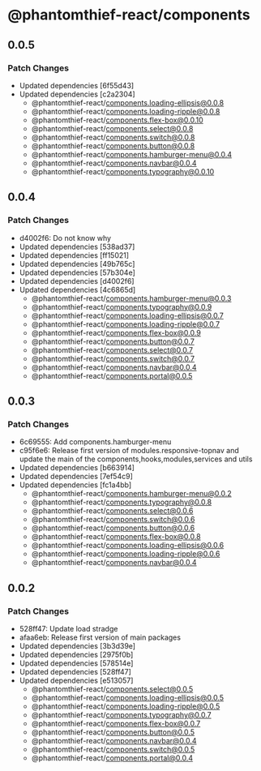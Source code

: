 # @phantomthief-react/components

## 0.0.5

### Patch Changes

- Updated dependencies [6f55d43]
- Updated dependencies [c2a2304]
  - @phantomthief-react/components.loading-ellipsis@0.0.8
  - @phantomthief-react/components.loading-ripple@0.0.8
  - @phantomthief-react/components.flex-box@0.0.10
  - @phantomthief-react/components.select@0.0.8
  - @phantomthief-react/components.switch@0.0.8
  - @phantomthief-react/components.button@0.0.8
  - @phantomthief-react/components.hamburger-menu@0.0.4
  - @phantomthief-react/components.navbar@0.0.4
  - @phantomthief-react/components.typography@0.0.10

## 0.0.4

### Patch Changes

- d4002f6: Do not know why
- Updated dependencies [538ad37]
- Updated dependencies [ff15021]
- Updated dependencies [49b765c]
- Updated dependencies [57b304e]
- Updated dependencies [d4002f6]
- Updated dependencies [4c6865d]
  - @phantomthief-react/components.hamburger-menu@0.0.3
  - @phantomthief-react/components.typography@0.0.9
  - @phantomthief-react/components.loading-ellipsis@0.0.7
  - @phantomthief-react/components.loading-ripple@0.0.7
  - @phantomthief-react/components.flex-box@0.0.9
  - @phantomthief-react/components.button@0.0.7
  - @phantomthief-react/components.select@0.0.7
  - @phantomthief-react/components.switch@0.0.7
  - @phantomthief-react/components.navbar@0.0.4
  - @phantomthief-react/components.portal@0.0.5

## 0.0.3

### Patch Changes

- 6c69555: Add components.hamburger-menu
- c95f6e6: Release first version of modules.responsive-topnav and update the main of the components,hooks,modules,services and utils
- Updated dependencies [b663914]
- Updated dependencies [7ef54c9]
- Updated dependencies [fc1a4bb]
  - @phantomthief-react/components.hamburger-menu@0.0.2
  - @phantomthief-react/components.typography@0.0.8
  - @phantomthief-react/components.select@0.0.6
  - @phantomthief-react/components.switch@0.0.6
  - @phantomthief-react/components.button@0.0.6
  - @phantomthief-react/components.flex-box@0.0.8
  - @phantomthief-react/components.loading-ellipsis@0.0.6
  - @phantomthief-react/components.loading-ripple@0.0.6
  - @phantomthief-react/components.navbar@0.0.4

## 0.0.2

### Patch Changes

- 528ff47: Update load stradge
- afaa6eb: Release first version of main packages
- Updated dependencies [3b3d39e]
- Updated dependencies [2975f0b]
- Updated dependencies [578514e]
- Updated dependencies [528ff47]
- Updated dependencies [e513057]
  - @phantomthief-react/components.select@0.0.5
  - @phantomthief-react/components.loading-ellipsis@0.0.5
  - @phantomthief-react/components.loading-ripple@0.0.5
  - @phantomthief-react/components.typography@0.0.7
  - @phantomthief-react/components.flex-box@0.0.7
  - @phantomthief-react/components.button@0.0.5
  - @phantomthief-react/components.navbar@0.0.4
  - @phantomthief-react/components.switch@0.0.5
  - @phantomthief-react/components.portal@0.0.4
